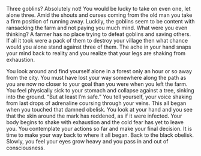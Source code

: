 Three goblins? Absolutely not! You would be lucky to take on even one, let alone three. Amid the shouts and curses coming from the old man you take a firm position of running away. Luckily, the goblins seem to be content with ransacking the farm and not paying you much mind. What were you even thinking? A farmer has no place trying to defeat goblins and saving others. If all it took were a pack of them to destroy your village then what chance would you alone stand against three of them. The ache in your hand snaps your mind back to reality and you realize that your legs are shaking from exhaustion.

You look around and find yourself alone in a forest only an hour or so away from the city. You must have lost your way somewhere along the path as you are now no closer to your goal than you were when you left the farm. You feel physically sick to your stomach and collapse against a tree, sinking into the ground. “But at least I’m safe.” You tell yourself, your voice shaking from last drops of adrenaline coursing through your veins. This all began when you touched that damned obelisk. You look at your hand and you see that the skin around the mark has reddened, as if it were infected. Your body begins to shake with exhaustion and the cold fear has yet to leave you. You contemplate your actions so far and make your final decision. It is time to make your way back to where it all began. Back to the black obelisk. Slowly, you feel your eyes grow heavy and you pass in and out of consciousness.
